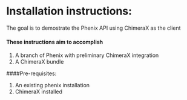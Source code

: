 # Installation instructions:
The goal is to demostrate the Phenix API using ChimeraX as the client

#### These instructions aim to accomplish
1. A branch of Phenix with preliminary ChimeraX integration
2. A ChimeraX bundle

####Pre-requisites:
1. An existing phenix installation
2. ChimeraX installed
